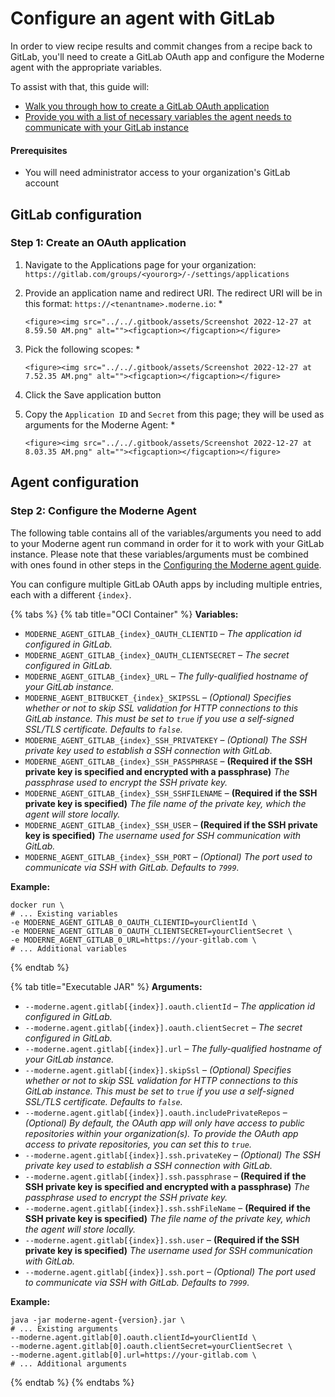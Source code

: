 # Configure an agent with GitLab

In order to view recipe results and commit changes from a recipe back to GitLab, you'll need to create a GitLab OAuth app and configure the Moderne agent with the appropriate variables.

To assist with that, this guide will:

* [Walk you through how to create a GitLab OAuth application](configure-an-agent-with-gitlab.md#step-1-create-an-oauth-application)
* [Provide you with a list of necessary variables the agent needs to communicate with your GitLab instance](configure-an-agent-with-gitlab.md#step-2-configure-the-moderne-agent)

#### Prerequisites

* You will need administrator access to your organization's GitLab account

## GitLab configuration

### Step 1: Create an OAuth application

1. Navigate to the Applications page for your organization: `https://gitlab.com/groups/<yourorg>/-/settings/applications`
2.  Provide an application name and redirect URI. The redirect URI will be in this format: `https://<tenantname>.moderne.io`: \*

    ```
    <figure><img src="../../.gitbook/assets/Screenshot 2022-12-27 at 8.59.50 AM.png" alt=""><figcaption></figcaption></figure>
    ```
3.  Pick the following scopes: \*

    ```
    <figure><img src="../../.gitbook/assets/Screenshot 2022-12-27 at 7.52.35 AM.png" alt=""><figcaption></figcaption></figure>
    ```
4. Click the Save application button
5.  Copy the `Application ID` and `Secret` from this page; they will be used as arguments for the Moderne Agent: \*

    ```
    <figure><img src="../../.gitbook/assets/Screenshot 2022-12-27 at 8.03.35 AM.png" alt=""><figcaption></figcaption></figure>
    ```

## Agent configuration

### Step 2: Configure the Moderne Agent

The following table contains all of the variables/arguments you need to add to your Moderne agent run command in order for it to work with your GitLab instance. Please note that these variables/arguments must be combined with ones found in other steps in the [Configuring the Moderne agent guide](./).

You can configure multiple GitLab OAuth apps by including multiple entries, each with a different `{index}`.

{% tabs %}
{% tab title="OCI Container" %}
**Variables:**

* `MODERNE_AGENT_GITLAB_{index}_OAUTH_CLIENTID` – _The application id configured in GitLab._
* `MODERNE_AGENT_GITLAB_{index}_OAUTH_CLIENTSECRET` – _The secret configured in GitLab._
* `MODERNE_AGENT_GITLAB_{index}_URL` – _The fully-qualified hostname of your GitLab instance._
* `MODERNE_AGENT_BITBUCKET_{index}_SKIPSSL` – _(Optional) Specifies whether or not to skip SSL validation for HTTP connections to this GitLab instance. This must be set to `true` if you use a self-signed SSL/TLS certificate. Defaults to `false`._
* `MODERNE_AGENT_GITLAB_{index}_SSH_PRIVATEKEY` – _(Optional) The SSH private key used to establish a SSH connection with GitLab._
* `MODERNE_AGENT_GITLAB_{index}_SSH_PASSPHRASE` – **(Required if the SSH private key is specified and encrypted with a passphrase)** _The passphrase used to encrypt the SSH private key._
* `MODERNE_AGENT_GITLAB_{index}_SSH_SSHFILENAME` – **(Required if the SSH private key is specified)** _The file name of the private key, which the agent will store locally._
* `MODERNE_AGENT_GITLAB_{index}_SSH_USER` – **(Required if the SSH private key is specified)** _The username used for SSH communication with GitLab._
* `MODERNE_AGENT_GITLAB_{index}_SSH_PORT` – _(Optional) The port used to communicate via SSH with GitLab. Defaults to `7999`._

**Example:**

```shell
docker run \
# ... Existing variables
-e MODERNE_AGENT_GITLAB_0_OAUTH_CLIENTID=yourClientId \
-e MODERNE_AGENT_GITLAB_0_OAUTH_CLIENTSECRET=yourClientSecret \
-e MODERNE_AGENT_GITLAB_0_URL=https://your-gitlab.com \
# ... Additional variables
```
{% endtab %}

{% tab title="Executable JAR" %}
**Arguments:**

* `--moderne.agent.gitlab[{index}].oauth.clientId` – _The application id configured in GitLab._
* `--moderne.agent.gitlab[{index}].oauth.clientSecret` – _The secret configured in GitLab._
* `--moderne.agent.gitlab[{index}].url` – _The fully-qualified hostname of your GitLab instance._
* `--moderne.agent.gitlab[{index}].skipSsl` – _(Optional) Specifies whether or not to skip SSL validation for HTTP connections to this GitLab instance. This must be set to `true` if you use a self-signed SSL/TLS certificate. Defaults to `false`._
* `--moderne.agent.gitlab[{index}].oauth.includePrivateRepos` – _(Optional) By default, the OAuth app will only have access to public repositories within your organization(s). To provide the OAuth app access to private repositories, you can set this to `true`._
* `--moderne.agent.gitlab[{index}].ssh.privateKey` – _(Optional) The SSH private key used to establish a SSH connection with GitLab._
* `--moderne.agent.gitlab[{index}].ssh.passphrase` – **(Required if the SSH private key is specified and encrypted with a passphrase)** _The passphrase used to encrypt the SSH private key._
* `--moderne.agent.gitlab[{index}].ssh.sshFileName` – **(Required if the SSH private key is specified)** _The file name of the private key, which the agent will store locally._
* `--moderne.agent.gitlab[{index}].ssh.user` – **(Required if the SSH private key is specified)** _The username used for SSH communication with GitLab._
* `--moderne.agent.gitlab[{index}].ssh.port` – _(Optional) The port used to communicate via SSH with GitLab. Defaults to `7999`._

**Example:**

```shell
java -jar moderne-agent-{version}.jar \
# ... Existing arguments
--moderne.agent.gitlab[0].oauth.clientId=yourClientId \
--moderne.agent.gitlab[0].oauth.clientSecret=yourClientSecret \
--moderne.agent.gitlab[0].url=https://your-gitlab.com \
# ... Additional arguments
```
{% endtab %}
{% endtabs %}
